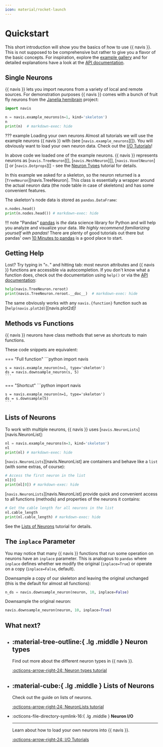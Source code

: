 ```yaml
---
icon: material/rocket-launch
---
```


# Quickstart

This short introduction will show you the basics of how to use {{ navis }}. This is not
supposed to be comprehensive but rather to give you a flavor of the basic concepts.
For inspiration, explore the [example gallery](../generated/gallery/) and for detailed
explanations have a look at the [API documentation](api.md).

## Single Neurons

{{ navis }} lets you import neurons from a variety of local and remote sources.
For demonstration purposes {{ navis }} comes with a bunch of fruit fly neurons from
the [Janelia hemibrain](https://neuprint.janelia.org) project:

```python exec="on" source="above" result="py" session="quickstart"
import navis

n = navis.example_neurons(n=1, kind='skeleton')
n
print(n)  # markdown-exec: hide
```

??? example Loading your own neurons
    Almost all tutorials we will use the example neurons {{ navis }} with (see
    [`navis.example_neurons`][]). You will obviously want to load your own neuron
    data. Check out the [I/O Tutorials](../generated/gallery#import-export)!


In above code we loaded one of the example neurons. {{ navis }} represents neurons as
[`navis.TreeNeuron`][], [`navis.MeshNeuron`][], [`navis.VoxelNeuron`][] or
[`navis.Dotprops`][] - see the [Neuron Types](../generated/gallery/plot_01_neurons_intro/)
tutorial for details.

In this example we asked for a skeleton, so the neuron returned is a
[`TreeNeuron`][navis.TreeNeuron]. This class is essentially a wrapper around the actual
neuron data (the node table in case of skeletons) and has some convenient features.

The skeleton's node data is stored as `pandas.DataFrame`:

```python exec="on" source="above" result="py" session="quickstart"
n.nodes.head()
print(n.nodes.head()) # markdown-exec: hide
```

!!! note "Pandas"
    [pandas](https://pandas.pydata.org) is *the* data science library for Python and will help you
    analyze and visualize your data. *We highly recommend familiarizing yourself with pandas!*
    There are plenty of good tutorials out there but pandas' own
    [10 Minutes to pandas](https://pandas.pydata.org/pandas-docs/stable/10min.html) is a good
    place to start.

## Getting Help

Lost? Try typing in "`n.`" and hitting tab: most neuron attributes and {{ navis }} functions are accessible
via autocompletion. If you don't know what a function does, check out the documentation using
`help()` or via the [API documentation](api.md):

```python exec="on" source="above" result="py" session="quickstart"
help(navis.TreeNeuron.reroot)
print(navis.TreeNeuron.reroot.__doc__)  # markdown-exec: hide
```

The same obviously works with any `navis.{function}` function such as [`help(navis.plot2d)`][navis.plot2d]!

## Methods vs Functions

{{ navis }} neurons have class methods that serve as shortcuts to main functions.

These code snippets are equivalent:

=== "Full function"
    ```python
    import navis

    s = navis.example_neuron(n=1, type='skeleton')
    ds = navis.downsample_neuron(s, 5)
    ```

=== "Shortcut"
    ```python
    import navis

    s = navis.example_neuron(n=1, type='skeleton')
    ds = s.downsample(5)
    ```

## Lists of Neurons

To work with multiple neurons, {{ navis }} uses [`navis.NeuronLists`][navis.NeuronList]:

```python exec="on" source="above" result="py" session="quickstart"
nl = navis.example_neurons(n=3, kind='skeleton')
nl
print(nl) # markdown-exec: hide
```

[`navis.NeuronLists`][navis.NeuronList] are containers and behave like a `list`
(with some extras, of course):

```python exec="on" source="above" result="py" session="quickstart"
# Access the first neuron in the list
nl[0]
print(nl[0]) # markdown-exec: hide
```

[`navis.NeuronLists`][navis.NeuronList] provide quick and convenient access
to all functions (methods) and properties of the neurons it contains:

```python exec="on" source="above" result="py" session="quickstart"
# Get the cable length for all neurons in the list
nl.cable_length
print(nl.cable_length) # markdown-exec: hide
```

See the [Lists of Neurons](../generated/gallery/plot_02_neuronlists_intro/)
tutorial for details.

## The `inplace` Parameter

You may notice that many {{ navis }} functions that run some operation on neurons have an
`inplace` parameter. This is analogous to `pandas` where `inplace` defines whether we
modify the original (`inplace=True`) or operate on a copy (`inplace=False`, default).

Downsample a copy of our skeleton and leaving the original unchanged
(this is the default for almost all functions):

```python
n_ds = navis.downsample_neuron(neuron, 10, inplace=False)
```

Downsample the original neuron:
```python
navis.downsample_neuron(neuron, 10, inplace=True)
```

## What next?

<div class="grid cards" markdown>

-   :material-tree-outline:{ .lg .middle } __Neuron types__
    ---

    Find out more about the different neuron types in {{ navis }}.

    [:octicons-arrow-right-24: Neuron types tutorial](../generated/gallery/plot_01_neurons_intro)

-   :material-cube:{ .lg .middle } __Lists of Neurons__
    ---

    Check out the guide on lists of neurons.

    [:octicons-arrow-right-24: NeuronLists tutorial](../generated/gallery/plot_02_neuronlists_intro)

-   :octicons-file-directory-symlink-16:{ .lg .middle } __Neuron I/O__

    ---

    Learn about how to load your own neurons into {{ navis }}.

    [:octicons-arrow-right-24: I/O Tutorials](../generated/gallery#import-export)

</div>